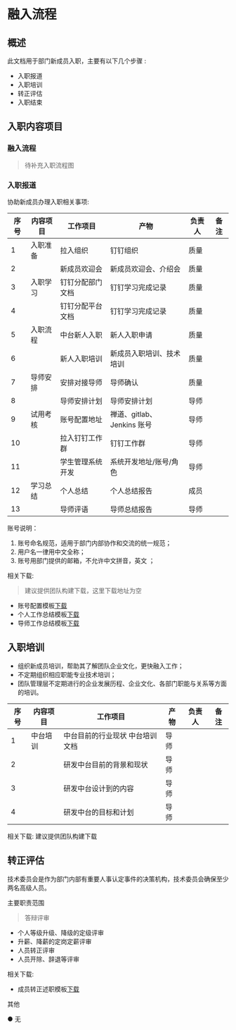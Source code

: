 # 融入流程

## 概述

此文档用于部门新成员入职，主要有以下几个步骤 :

- 入职报道
- 入职培训
- 转正评估
- 入职结束

## 入职内容项目

### 融入流程

> 待补充入职流程图

### 入职报道

协助新成员办理入职相关事项:

| 序号 | 内容项目 | 工作项目         | 产物                       | 负责人 | 备注 |
| ---- | -------- | ---------------- | -------------------------- | ------ | ---- |
| 1    | 入职准备 | 拉入组织         | 钉钉组织                   | 质量   |      |
| 2    |          | 新成员欢迎会     | 新成员欢迎会、介绍会       | 质量   |      |
| 3    | 入职学习 | 钉钉分配部门文档 | 钉钉学习完成记录           | 质量   |      |
| 4    |          | 钉钉分配平台文档 | 钉钉学习完成记录           | 质量   |      |
| 5    | 入职流程 | 中台新人入职     | 新人入职申请               | 质量   |      |
| 6    |          | 新人入职培训     | 新成员入职培训、技术培训   | 质量   |      |
| 7    | 导师安排 | 安排对接导师     | 导师确认                   | 质量   |      |
| 8    |          | 导师安排计划     | 导师安排计划               | 导师   |      |
| 9    | 试用考核 | 账号配置地址     | 禅道、gitlab、Jenkins 账号 | 导师   |      |
| 10   |          | 拉入钉钉工作群   | 钉钉工作群                 | 导师   |      |
| 11   |          | 学生管理系统开发 | 系统开发地址/账号/角色     | 导师   |      |
| 12   | 学习总结 | 个人总结         | 个人总结报告               | 成员   |      |
| 13   |          | 导师评语         | 导师总结报告               | 导师   |      |

账号说明：

1. 账号命名规范，适用于部门内部协作和交流的统一规范；
2. 用户名一律用中文全称；
3. 账号用部门提供的邮箱，不允许中文拼音，英文 ；

相关下载:

>  建议提供团队构建下载，这里下载地址为空

- 账号配置模板[下载](#)
- 个人工作总结模板[下载](#)
- 导师工作总结模板[下载](#)

## 入职培训

- 组织新成员培训，帮助其了解团队企业文化，更快融入工作；
- 不定期组织相应职能专业技术培训；
- 团队管理层不定期进行的企业发展历程、企业文化、各部门职能与关系等方面的培训。

| 序号 | 内容项目 | 工作项目                        | 产物 | 负责人 | 备注 |
| ---- | -------- | ------------------------------- | ---- | ------ | ---- |
| 1    | 中台培训 | 中台目前的行业现状 中台培训文档 | 导师 |        |      |
| 2    |          | 研发中台目前的背景和现状        | 导师 |        |      |
| 3    |          | 研发中台设计到的内容            | 导师 |        |      |
| 4    |          | 研发中台的目标和计划            | 导师 |        |      |

相关下载: 建议提供团队构建下载

<!-- - 中台培训模板[下载](#) -->

## 转正评估

技术委员会是作为部门内部有重要人事认定事件的决策机构，技术委员会确保至少两名高级人员。

主要职责范围

> 答辩评审

- 个人等级升级、降级的定级评审
- 升薪、降薪的定岗定薪评审
- 人员转正评审
- 人员开除、辞退等评审

相关下载:

- 成员转正述职模板[下载](#)

其他

● 无
